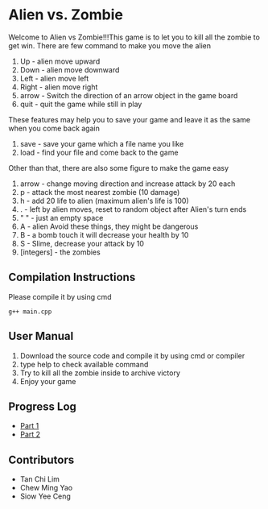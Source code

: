 # Alien vs. Zombie

Welcome to Alien vs Zombie!!!This game is to let you to kill all the zombie to get win. There are few command to make you move the alien
1. Up - alien move upward
2. Down - alien move downward
3. Left - alien move left
4. Right - alien move right
5. arrow - Switch the direction of an arrow object in the game board
6. quit - quit the game while still in play

These features may help you to save your game and leave it as the same when you come back again
1. save - save your game which a file name you like
2. load - find your file and come back to the game

Other than that, there are also some figure to make the game easy
1. arrow - change moving direction and increase attack by 20 each
2. p - attack the most nearest zombie (10 damage)
3. h - add 20 life to alien (maximum alien's life is 100)
4. . - left by alien moves, reset to random object after Alien's turn ends
5. " " - just an empty space
6. A - alien
Avoid these things, they might be dangerous
1. B - a bomb touch it will decrease your health by 10
2. S - Slime, decrease your attack by 10
3. [integers] - the zombies
## Compilation Instructions

Please compile it by using cmd

```
g++ main.cpp
```

## User Manual

1. Download the source code and compile it by using cmd or compiler
2. type help to check available command
3. Try to kill all the zombie inside to archive victory
4. Enjoy your game

## Progress Log

- [Part 1](https://github.com/SiowYeeceng/TMA1201-Assignment/blob/6bbfe62fabbda8f84ab63951f771a24797143c94/PART1.md)
- [Part 2](https://github.com/SiowYeeceng/TCP1101-Assignment_Part2/blob/0986e5b09651739a020c55eb297595660066dd8b/PART2.md)

## Contributors

- Tan Chi Lim
- Chew Ming Yao
- Siow Yee Ceng
